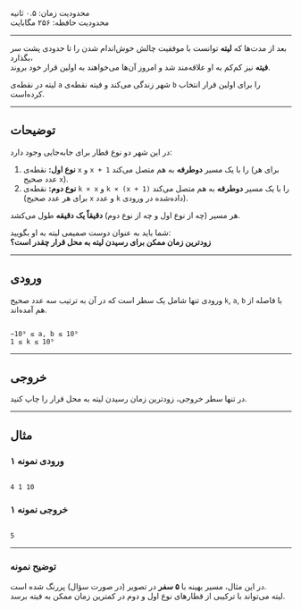 محدودیت زمان: ۰.۵ ثانیه  
محدودیت حافظه: ۲۵۶ مگابایت  

---

بعد از مدت‌ها که **لیته** توانست با موفقیت چالش خوش‌اندام شدن را تا حدودی پشت سر بگذارد،  
**فیته** نیز کم‌کم به او علاقه‌مند شد و امروز آن‌ها می‌خواهند به اولین قرار خود بروند.  

لیته در نقطه‌ی `a` شهر زندگی می‌کند و فیته نقطه‌ی `b` را برای اولین قرار انتخاب کرده‌است.

---

## توضیحات

در این شهر دو نوع قطار برای جا‌به‌جایی وجود دارد:

1. **نوع اول:** نقطه‌ی `x` و `x + 1` را با یک مسیر **دوطرفه** به هم متصل می‌کند (برای هر عدد صحیح `x`).  
2. **نوع دوم:** نقطه‌ی `k × x` و `k × (x + 1)` را با یک مسیر **دوطرفه** به هم متصل می‌کند (برای هر عدد صحیح `x` و عدد `k` داده‌شده در ورودی).

هر مسیر (چه از نوع اول و چه از نوع دوم) **دقیقاً یک دقیقه** طول می‌کشد.

شما باید به عنوان دوست صمیمی لیته به او بگویید:  
**زودترین زمان ممکن برای رسیدن لیته به محل قرار چقدر است؟**

---

## ورودی  

ورودی تنها شامل یک سطر است که در آن به ترتیب سه عدد صحیح `k`, `a`, `b` با فاصله از هم آمده‌اند.

```

−10⁹ ≤ a, b ≤ 10⁹
1 ≤ k ≤ 10⁹

```

---

## خروجی  

در تنها سطر خروجی، زودترین زمان رسیدن لیته به محل قرار را چاپ کنید.

---

## مثال  

### ورودی نمونه ۱  
```

4 1 10

```

### خروجی نمونه ۱  
```

5

```

---

### توضیح نمونه  

در این مثال، مسیر بهینه با **۵ سفر** در تصویر (در صورت سؤال) پررنگ شده است.  
لیته می‌تواند با ترکیبی از قطارهای نوع اول و دوم در کمترین زمان ممکن به فیته برسد.
```
